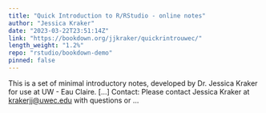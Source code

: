 ```yaml
---
title: "Quick Introduction to R/RStudio - online notes"
author: "Jessica Kraker"
date: "2023-03-22T23:51:14Z"
link: "https://bookdown.org/jjkraker/quickrintrouwec/"
length_weight: "1.2%"
repo: "rstudio/bookdown-demo"
pinned: false
---
```


This is a set of minimal introductory notes, developed by Dr. Jessica Kraker for use at UW - Eau Claire. [...] Contact: Please contact Jessica Kraker at krakerjj@uwec.edu with questions or ...

